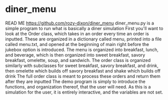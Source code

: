 # diner_menu

READ ME
https://github.com/rozy-dixon/diner_menu	diner_menu.py is a simple program to run what is basically a diner simulation
	First you'll want to look at the Order class, which takes in an order every time an order is inputted.
	These are organized in a dictionary called menu, printed into a file called menu.txt, and opened at the beginning of main right before the jukebox option is introduced.
	The menu is organized into breakfast, lunch, and beverage, which is then organized into sweet breakfast, savory breakfast, omelette, soup, and sandwich.
	The order class is organized similarly with subclasses for sweet breakfast, savory breakfast, and drink, then omelette which builds off savory breakfast and shake which builds off drink
	The full order class is meant to process these orders and return them after they are inputted
	The demo program is simply to introduce the functions, and organization thereof, that the user will need.
	As this is a simulation for the user, it is entirely interactive, and the variables are not set.

